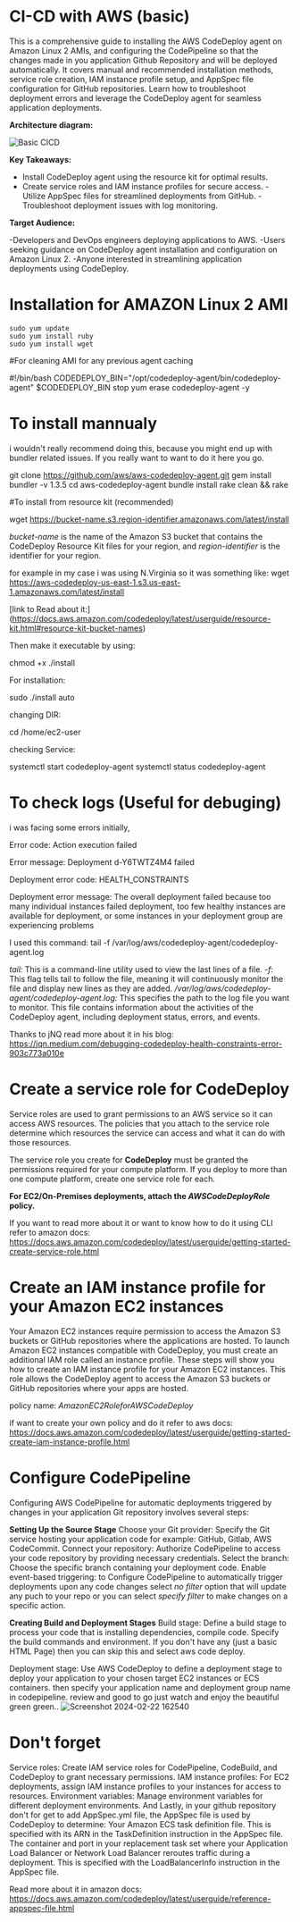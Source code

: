 # CI-CD with AWS (basic)
This is a comprehensive guide to installing the AWS CodeDeploy agent on Amazon Linux 2 AMIs, and configuring the CodePipeline so that the changes made in you application Github Repository and will be deployed automatically. It covers manual and recommended installation methods, service role creation, IAM instance profile setup, and AppSpec file configuration for GitHub repositories. Learn how to troubleshoot deployment errors and leverage the CodeDeploy agent for seamless application deployments.

**Architecture diagram:**

![Basic CICD ](https://github.com/SomeshRao007/CI-CD-AWS-Basic/assets/111784343/492183d2-b4d0-4a16-a648-24a8fc916e5d)


**Key Takeaways:**

- Install CodeDeploy agent using the resource kit for optimal results.
- Create service roles and IAM instance profiles for secure access.
-Utilize AppSpec files for streamlined deployments from GitHub.
-Troubleshoot deployment issues with log monitoring.

**Target Audience:**

-Developers and DevOps engineers deploying applications to AWS.
-Users seeking guidance on CodeDeploy agent installation and configuration on Amazon Linux 2.
-Anyone interested in streamlining application deployments using CodeDeploy.

# Installation for AMAZON Linux 2 AMI
```
sudo yum update
sudo yum install ruby
sudo yum install wget
```
#For cleaning AMI for any previous agent caching

#!/bin/bash
CODEDEPLOY_BIN="/opt/codedeploy-agent/bin/codedeploy-agent"
$CODEDEPLOY_BIN stop
yum erase codedeploy-agent -y

# To install mannualy 
i wouldn't really recommend doing this, because you might end up with bundler related issues. If you really want to want to do it here you go. 

git clone https://github.com/aws/aws-codedeploy-agent.git
gem install bundler -v 1.3.5
cd aws-codedeploy-agent
bundle install
rake clean && rake

#To install from resource kit (recommended)

wget https://bucket-name.s3.region-identifier.amazonaws.com/latest/install

_bucket-name_ is the name of the Amazon S3 bucket that contains the CodeDeploy Resource Kit files for your region, and _region-identifier_ is the identifier for your region. 

for example in my case i was using N.Virginia so it was something like: wget https://aws-codedeploy-us-east-1.s3.us-east-1.amazonaws.com/latest/install

[link to Read about it:] (https://docs.aws.amazon.com/codedeploy/latest/userguide/resource-kit.html#resource-kit-bucket-names)

Then make it executable by using:

chmod +x ./install

For installation: 

sudo ./install auto

changing DIR: 

cd /home/ec2-user

checking Service: 

systemctl start codedeploy-agent
systemctl status codedeploy-agent


# To check logs (Useful for debuging)

i was facing some errors initially,

Error code:
Action execution failed

Error message:
Deployment d-Y6TWTZ4M4 failed

Deployment error code:
HEALTH_CONSTRAINTS

Deployment error message:
The overall deployment failed because too many individual instances failed deployment, too few healthy instances are available for deployment, or some instances in your deployment group are experiencing problems

I used this command:
tail -f /var/log/aws/codedeploy-agent/codedeploy-agent.log

_tail:_ This is a command-line utility used to view the last lines of a file.
_-f:_ This flag tells tail to follow the file, meaning it will continuously monitor the file and display new lines as they are added.
_/var/log/aws/codedeploy-agent/codedeploy-agent.log:_ This specifies the path to the log file you want to monitor. This file contains information about the activities of the CodeDeploy agent, including deployment status, errors, and events.

Thanks to jNQ read more about it in his blog: https://jqn.medium.com/debugging-codedeploy-health-constraints-error-903c773a010e


# Create a service role for CodeDeploy

Service roles are used to grant permissions to an AWS service so it can access AWS resources. The policies that you attach to the service role determine which resources the service can access and what it can do with those resources. 

The service role you create for **CodeDeploy** must be granted the permissions required for your compute platform. If you deploy to more than one compute platform, create one service role for each. 

**For EC2/On-Premises deployments, attach the _AWSCodeDeployRole_ policy.**

If you want to read more about it or want to know how to do it using CLI refer to amazon docs: https://docs.aws.amazon.com/codedeploy/latest/userguide/getting-started-create-service-role.html

# Create an IAM instance profile for your Amazon EC2 instances

Your Amazon EC2 instances require permission to access the Amazon S3 buckets or GitHub repositories where the applications are hosted. To launch Amazon EC2 instances compatible with CodeDeploy, you must create an additional IAM role called an instance profile. These steps will show you how to create an IAM instance profile for your Amazon EC2 instances. This role allows the CodeDeploy agent to access the Amazon S3 buckets or GitHub repositories where your apps are hosted. 

policy name: _AmazonEC2RoleforAWSCodeDeploy_

if want to create your own policy and do it refer to aws docs: https://docs.aws.amazon.com/codedeploy/latest/userguide/getting-started-create-iam-instance-profile.html

# Configure CodePipeline

Configuring AWS CodePipeline for automatic deployments triggered by changes in your application Git repository involves several steps:

**Setting Up the Source Stage**
Choose your Git provider: Specify the Git service hosting your application code for example: GitHub, Gitlab, AWS CodeCommit.
Connect your repository: Authorize CodePipeline to access your code repository by providing necessary credentials.
Select the branch: Choose the specific branch containing your deployment code.
Enable event-based triggering: to Configure CodePipeline to automatically trigger deployments upon any code changes select _no filter_ option that will update any puch to your repo or you can select _specify filter_ to make changes on a specific action.

**Creating Build and Deployment Stages**
Build stage:
Define a build stage to process your code that is installing dependencies, compile code. Specify the build commands and environment. 
If you don't have any (just a basic HTML Page) then you can skip this and select aws code deploy.

Deployment stage:
Use AWS CodeDeploy to define a deployment stage to deploy your application to your chosen target EC2 instances or ECS containers.
then specify your application name and deployment group name in codepipeline.
review and good to go just watch and enjoy the beautiful green green..
![Screenshot 2024-02-22 162540](https://github.com/SomeshRao007/CI-CD-AWS-Basic/assets/111784343/97e75c20-ba86-4646-b929-6009033cb398)



# Don't forget 
Service roles: Create IAM service roles for CodePipeline, CodeBuild, and CodeDeploy to grant necessary permissions.
IAM instance profiles: For EC2 deployments, assign IAM instance profiles to your instances for access to resources.
Environment variables: Manage environment variables for different deployment environments.
And Lastly, in your github repository don't for get to add AppSpec.yml file, the AppSpec file is used by CodeDeploy to determine:
Your Amazon ECS task definition file. This is specified with its ARN in the TaskDefinition instruction in the AppSpec file.
The container and port in your replacement task set where your Application Load Balancer or Network Load Balancer reroutes traffic during a deployment. This is specified with the LoadBalancerInfo instruction in the AppSpec file.

Read more about it in amazon docs: https://docs.aws.amazon.com/codedeploy/latest/userguide/reference-appspec-file.html



